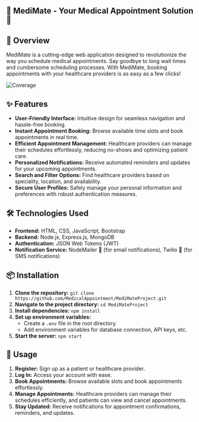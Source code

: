 ## 🏥 MediMate - Your Medical Appointment Solution 📅

## 🚀 Overview
MediMate is a cutting-edge web application designed to revolutionize the way you schedule medical appointments. Say goodbye to long wait times and cumbersome scheduling processes. With MediMate, booking appointments with your healthcare providers is as easy as a few clicks!

![Coverage](https://codecov.io/gh/MediMateBooking/MediMateProject/branch/main/graph/badge.svg)



## ✨ Features
- **User-Friendly Interface:** Intuitive design for seamless navigation and hassle-free booking.
- **Instant Appointment Booking:** Browse available time slots and book appointments in real time.
- **Efficient Appointment Management:** Healthcare providers can manage their schedules effortlessly, reducing no-shows and optimizing patient care.
- **Personalized Notifications:** Receive automated reminders and updates for your upcoming appointments.
- **Search and Filter Options:** Find healthcare providers based on speciality, location, and availability.
- **Secure User Profiles:** Safely manage your personal information and preferences with robust authentication measures.

## 🛠️ Technologies Used
- **Frontend:** HTML, CSS, JavaScript, Bootstrap
- **Backend:** Node.js, Express.js, MongoDB
- **Authentication:** JSON Web Tokens (JWT)
- **Notification Service:** NodeMailer 📧 (for email notifications), Twilio 📱 (for SMS notifications)

## 📦 Installation
1. **Clone the repository:** `git clone https://github.com/MedicalAppointment/MediMateProject.git` 
2. **Navigate to the project directory:** `cd MediMateProject`
3. **Install dependencies:** `npm install`
4. **Set up environment variables:**
   - Create a `.env` file in the root directory.
   - Add environment variables for database connection, API keys, etc.
5. **Start the server:** `npm start`

## 🚀 Usage
1. **Register:** Sign up as a patient or healthcare provider.
2. **Log In:** Access your account with ease.
3. **Book Appointments:** Browse available slots and book appointments effortlessly.
4. **Manage Appointments:** Healthcare providers can manage their schedules efficiently, and patients can view and cancel appointments.
5. **Stay Updated:** Receive notifications for appointment confirmations, reminders, and updates.
